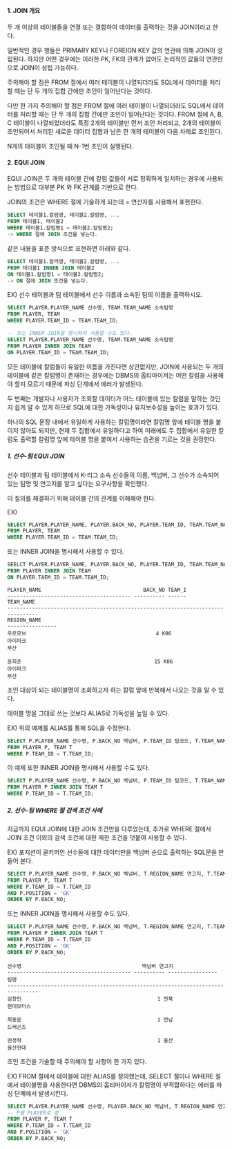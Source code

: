 #### 1. JOIN 개요



두 개 이상의 테이블들을 연결 또는 결합하여 데이터를 출력하는 것을 JOIN이라고 한다.

일반적인 경우 행들은 PRIMARY KEY나 FOREIGN KEY 값의 연관에 의해 JOIN이 성립된다. 하지만 어떤 경우에는 이러한 PK, FK의 관계가 없어도 논리적인 값들의 연관만으로 JOIN이 성립 가능하다.

주의해야 할 점은 FROM 절에서 여러 테이블이 나열되더라도 SQL에서 데이터를 처리할 때는 단 두 개의 집합 간에만 조인이 일어난다는 것이다.

다만 한 가지 주의해야 할 점은 FROM 절에 여러 테이블이 나열되더라도 SQL에서 데이터를 처리할 때는 단 두 개의 집합 간에만 조인이 일어난다는 것이다. FROM 절에 A, B, C 테이블이 나열되었더라도 특정 2개의 테이블만 먼저 조인 처리되고, 2개의 테이블이 조인되어서 처리된 새로운 데이터 집합과 남은 한 개의 테이블이 다음 차례로 조인된다.

N개의 테이블이 조인될 때 N-1번 조인이 실행된다.



#### 2. EQUI JOIN

EQUI JOIN은 두 개의 테이블 간에 칼럼 값들이 서로 정확하게 일치하는 경우에 사용되는 방법으로 대부분 PK 와 FK 관계를 기반으로 한다.

JOIN의 조건은 WHERE 절에 기술하게 되는데 = 연산자를 사용해서 표현한다.

```SQL
SELECT 테이블1.칼럼명, 테이블2.칼럼명, ...
FROM 테이블1, 테이블2
WHERE 테이블1.칼럼명1 = 테이블2.칼럼명2;
-> WHERE 절에 JOIN 조건을 넣는다.
```

같은 내용을 표준 방식으로 표현하면 아래와 같다.

```SQL
SELECT 테이블1.칼러명, 테이블2.칼럼명, ...
FROM 테이블1 INNER JOIN 테이블2
ON 테이블1.칼럼명1 = 테이블2.칼럼명2;
-> ON 절에 JOIN 조건을 넣는다.
```



EX) 선수 테이블과 팀 테이블에서 선수 이름과 소속된 팀의 이름을 출력하시오.

```SQL
SELECT PLAYER.PLAYER_NAME 선수명, TEAM.TEAM_NAME 소속팀명
FROM PLAYER, TEAM
WHERE PLAYER.TEAM_ID = TEAM.TEAM_ID;

-- 또는 INNER JOIN을 명시하여 사용할 수도 있다.
SELECT PLAYER.PLAYER_NAME 선수명, TEAM.TEAM_NAME 소속팀명
FROM PLAYER INNER JOIN TEAM
ON PLAYER.TEAM_ID = TEAM.TEAM_ID;
```

모든 테이블에 칼럼들이 유일한 이름을 가진다면 상관없지만, JOIN에 사용되는 두 개의 테이블에 같은 칼럼명이 존재하는 경우에는 DBMS의 옵티마이저는 어떤 칼럼을 사용해야 할지 모르기 때문에 파싱 단계에서 에러가 발생된다.

두 번째는 개발자나 사용자가 조회할 데이터가 어느 테이블에 있는 칼럼을 말하는 것인지 쉽게 알 수 있게 하므로 SQL에 대한 가독성이나 유지보수성을 높이는 효과가 있다.

하나의 SQL 문장 내에서 유일하게 사용하는 칼럼명이라면 칼럼명 앞에 테이블 명을 붙이지 않아도 되지만, 현재 두 집합에서 유일하다고 하여 미래에도 두 집합에서 유일한 칼럼도 출력할 칼럼명 앞에 테이블 명을 붙여서 사용하는 습관을 기르는 것을 권장한다.



##### 1. 선수-팀 EQUI JOIN 

 선수 테이블과 팀 테이블에서 K-리그 소속 선수들의 이름, 백넘버, 그 선수가 소속되어 있는 팀명 및 연고지를 알고 싶다는 요구사항을 확인했다.

이 질의를 해결하기 위해 테이블 간의 관계를 이해해야 한다.



EX) 

```SQL
SELECT PLAYER.PLAYER_NAME, PLAYER.BACK_NO, PLAYER.TEAM_ID, TEAM.TEAM_NAME, TEAM.REGION_NAME
FROM PLAYER, TEAM
WHERE PLAYER.TEAM_ID = TEAM.TEAM_ID;
```

또는 INNER JOIN을 명시해서 사용할 수 있다.

```SQL
SEELCT PLAYER.PLAYER_NAME, PLAYER.BACK_NO, PLAYER.TEAM_ID, TEAM.TEAM_NAME, TEAM.REGION_NAME
FROM PLAYER INNER JOIN TEAM
ON PLAYER.TAEM_ID = TEAM.TEAM_ID;
```

```
PLAYER_NAME                                 BACK_NO TEAM_I
---------------------------------------- ---------- ------
TEAM_NAME
--------------------------------------------------------------------------------
REGION_NAME
----------------
우르모브                                          4 K06
아이파크
부산

윤희준                                           15 K06
아이파크
부산
```

조인 대상이 되는 테이블명이 조회하고자 하는 칼럼 앞에 반복해서 나오는 것을 알 수 있다.

테이블 명을 그대로 쓰는 것보다 ALIAS로 가독성을 높일 수 있다.



EX) 위의 예제를 ALIAS를 통해 SQL을 수정한다.

```SQL
SELECT P.PLAYER_NAME 선수명, P.BACK_NO 백넘버, P.TEAM_ID 팀코드, T.TEAM_NAME 팀명, T.REGION_NAME 연고지
FROM PLAYER P, TEAM T
WHERE P.TEAM_ID = T.TEAM_ID;
```

이 예제 또한 INNER JOIN을 명시해서 사용할 수도 있다.

```SQL
SELECT P.PLAYER_NAME 선수명, P.BACK_NO 백넘버, P.TEAM_ID 팀코드, T.TEAM_NAME 팀명, T.REGION_NAME 연고지
FROM PLAYER P INNER JOIN TEAM T
WHERE P.TEAM_ID = T.TEAM_ID;
```



##### 2. 선수-팀 WHERE 절 검색 조건 사례

지금까지 EQUI JOIN에 대한 JOIN 조건만을 다루었는데, 추가로 WHERE 절에서 JOIN 조건 이외의 검색 조건에 대한 제한 조건을 덧붙여 사용할 수 있다.



EX) 포지션이 골키퍼인 선수들에 대한 데이터만을 백넘버 순으로 출력하는 SQL문을 만들어 본다.

```SQL
SELECT P.PLAYER_NAME 선수명, P.BACK_NO 백넘버, T.REGION_NAME 연고지, T.TEAM_NAME 팀명
FROM PLAYER P, TEAM T
WHERE P.TEAM_ID = T.TEAM_ID
AND P.POSITION = 'GK'
ORDER BY P.BACK_NO;
```

또는 INNER JOIN을 명시해서 사용할 수도 있다.

```SQL
SELECT P.PLAYER_NAME 선수명, P.BACK_NO 백넘버, T.REGION_NAME 연고지, T.TEAM_NAME 팀명
FROM PLAYER P INNER JOIN TEAM T
WHERE P.TEAM_ID = T.TEAM_ID
AND P.POSITION = 'GK'
ORDER BY P.BACK_NO;
```

```
선수명                                       백넘버 연고지
---------------------------------------- ---------- ----------------
팀명
--------------------------------------------------------------------------------
김창민                                            1 전북
현대모터스

최종문                                            1 전남
드래곤즈

권정혁                                            1 울산
울산현대
```

조인 조건을 기술할 때 주의해야 할 사항이 한 가지 있다.



EX)  FROM 절에서 테이블에 대한 ALIAS를 정의했는데, SELECT 절이나 WHERE 절에서 테이블명을 사용한다면 DBMS의 옵티마이저가 칼럼명이 부적합하다는 에러를 파싱 단꼐에서 발생시킨다.

```SQL
SELECT PLAYER.PLAYER_NAME 선수명, PLAYER.BACK_NO 백넘버, T.REGION_NAME 연고지, T.TEAM_NAME 팀명
-- P를 PLAYER로 씀
FROM PLAYER P, TEAM T
WHERE P.TEAM_ID = T.TEAM_ID
AND P.POSITION = 'GK'
ORDER BY P.BACK_NO;
```

